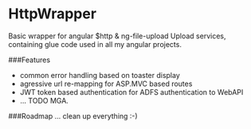 ﻿# HttpWrapper

Basic wrapper for angular $http & ng-file-upload Upload services, containing glue code used in all my angular projects.

###Features
- common error handling based on toaster display
- agressive url re-mapping for ASP.MVC based routes
- JWT token based authentication for ADFS authentication to WebAPI
- ... TODO MGA.

###Roadmap
... clean up everything :-)


